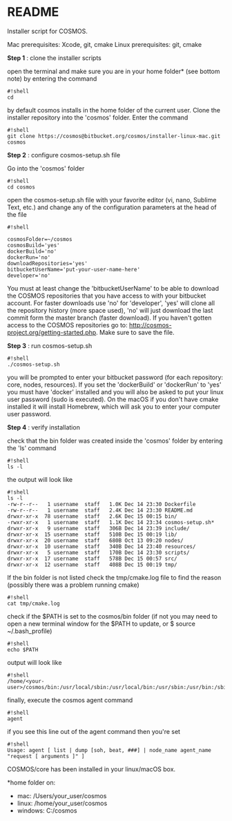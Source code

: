 # README #

Installer script for COSMOS. 

Mac prerequisites: Xcode, git, cmake
Linux prerequisites: git, cmake


**Step 1** : clone the installer scripts

open the terminal and make sure you are in your home folder* (see bottom note) by entering the command
```
#!shell
cd
```
by default cosmos installs in the home folder of the current user. Clone the installer repository into the 'cosmos' folder. Enter the command
```
#!shell
git clone https://cosmos@bitbucket.org/cosmos/installer-linux-mac.git cosmos
```

**Step 2** : configure cosmos-setup.sh file

Go into the 'cosmos' folder
```
#!shell
cd cosmos
```
open the cosmos-setup.sh file with your favorite editor (vi, nano, Sublime Text, etc.) and change any of the configuration parameters at the head of the file
```
#!shell

cosmosFolder=~/cosmos
cosmosBuild='yes'
dockerBuild='no'
dockerRun='no'
downloadRepositories='yes'
bitbucketUserName='put-your-user-name-here'
developer='no'
```

You must at least change the 'bitbucketUserName' to be able to download the COSMOS repositories that you have access to with your bitbucket account. For faster downloads use 'no' for 'developer', 'yes' will clone all the repository history (more space used), 'no' will just download the last commit form the master branch (faster download). If you haven't gotten access to the COSMOS repositories go to: http://cosmos-project.org/getting-started.php. Make sure to save the file.


**Step 3** : run cosmos-setup.sh

```
#!shell
./cosmos-setup.sh
```
you will be prompted to enter your bitbucket password (for each repository: core, nodes, resources). If you set the 'dockerBuild' or 'dockerRun' to 'yes' you must have 'docker' installed and you will also be asked to put your linux user password (sudo is executed). On the macOS if you don't have cmake installed it will install Homebrew, which will ask you to enter your computer user password.

**Step 4** : verify installation

check that the bin folder was created inside the 'cosmos' folder by entering the 'ls' command

```
#!shell
ls -l
```
the output will look like
```
#!shell
ls -l
-rw-r--r--   1 username  staff   1.0K Dec 14 23:30 Dockerfile
-rw-r--r--   1 username  staff   2.4K Dec 14 23:30 README.md
drwxr-xr-x  78 username  staff   2.6K Dec 15 00:15 bin/
-rwxr-xr-x   1 username  staff   1.1K Dec 14 23:34 cosmos-setup.sh*
drwxr-xr-x   9 username  staff   306B Dec 14 23:39 include/
drwxr-xr-x  15 username  staff   510B Dec 15 00:19 lib/
drwxr-xr-x  20 username  staff   680B Oct 13 09:20 nodes/
drwxr-xr-x  10 username  staff   340B Dec 14 23:40 resources/
drwxr-xr-x   5 username  staff   170B Dec 14 23:30 scripts/
drwxr-xr-x  17 username  staff   578B Dec 15 00:57 src/
drwxr-xr-x  12 username  staff   408B Dec 15 00:19 tmp/

```


If the bin folder is not listed check the tmp/cmake.log file to find the reason (possibly there was a problem running cmake)

```
#!shell
cat tmp/cmake.log
```

check if the $PATH is set to the cosmos/bin folder (if not you may need to open a new terminal window for the $PATH to update, or $ source ~/.bash_profile)

```
#!shell
echo $PATH
```

output will look like
```
#!shell
/home/<your-user>/cosmos/bin:/usr/local/sbin:/usr/local/bin:/usr/sbin:/usr/bin:/sbin:/bin
```

finally, execute the cosmos agent command

```
#!shell
agent
```

if you see this line out of the agent command then you're set
```
#!shell
Usage: agent [ list | dump [soh, beat, ###] | node_name agent_name "request [ arguments ]" ]
```
COSMOS/core has been installed in your linux/macOS box.

*home folder on:

* mac: /Users/your_user/cosmos
* linux: /home/your_user/cosmos
* windows: C:/cosmos